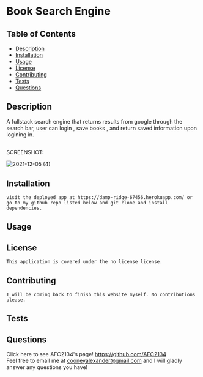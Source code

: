 # Book Search Engine
    
   ## Table of Contents
  * [Description](https://github.com/AFC2134/https://github.com/AFC2134/Book-Search-Engine#description)
  * [Installation](https://github.com/AFC2134/https://github.com/AFC2134/Book-Search-Engine#installation)
  * [Usage](https://github.com/AFC2134/https://github.com/AFC2134/Book-Search-Engine#usage)
  * [License](https://github.com/AFC2134/https://github.com/AFC2134/Book-Search-Engine#license)
  * [Contributing](https://github.com/AFC2134/https://github.com/AFC2134/Book-Search-Engine#contributing)
  * [Tests](https://github.com/AFC2134/https://github.com/AFC2134/Book-Search-Engine#tests)
  * [Questions](https://github.com/AFC2134/https://github.com/AFC2134/Book-Search-Engine#questions)

  ## Description
   A fullstack search engine that returns results from google through the search bar, user can login , save books , and return saved information upon logining in. 

##
SCREENSHOT:

![2021-12-05 (4)](https://user-images.githubusercontent.com/85919290/144773962-c977ccb8-2489-4ce6-9cda-393629e10814.png)


  ## Installation
    visit the deployed app at https://damp-ridge-67456.herokuapp.com/ or go to my github repo listed below and git clone and install dependencies.

  ## Usage
    

  ## License  
    This application is covered under the no license license.
 
  ## Contributing
    I will be coming back to finish this website myself. No contributions please. 

  ## Tests
    

  ## Questions
  Click here to see AFC2134's page! https://github.com/AFC2134  
  Feel free to email me at cooneyalexander@gmail.com and I will gladly answer any questions you have!

